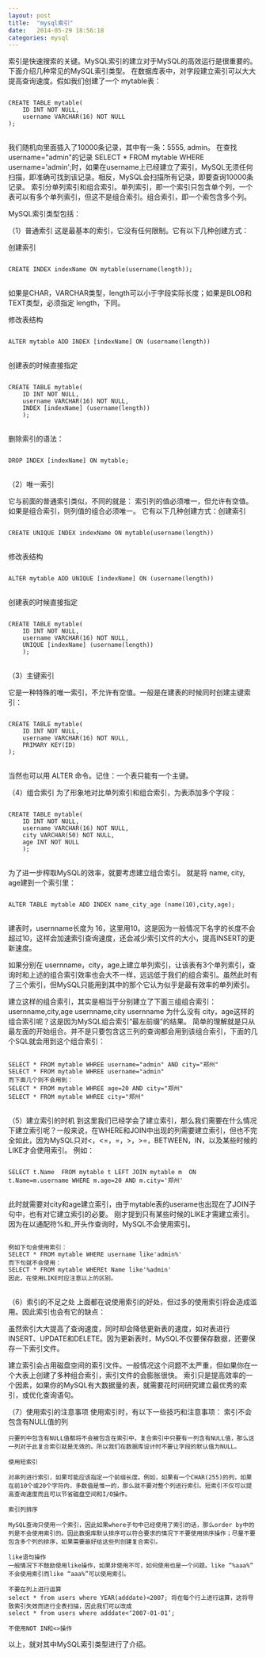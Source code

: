 ```yaml
---
layout: post
title:  "mysql索引"
date:   2014-05-29 18:56:18
categories: mysql
---
```



索引是快速搜索的关键。MySQL索引的建立对于MySQL的高效运行是很重要的。
下面介绍几种常见的MySQL索引类型。
在数据库表中，对字段建立索引可以大大提高查询速度。假如我们创建了一个 mytable表：

<pre>
<code>
CREATE TABLE mytable(   
	ID INT NOT NULL, 
	username VARCHAR(16) NOT NULL  
);   
</code>
</pre>
我们随机向里面插入了10000条记录，其中有一条：5555, admin。
在查找username="admin"的记录 
SELECT * FROM mytable WHERE username='admin';时，如果在username上已经建立了索引，MySQL无须任何扫描，即准确可找到该记录。相反，MySQL会扫描所有记录，即要查询10000条记录。
索引分单列索引和组合索引。单列索引，即一个索引只包含单个列，一个表可以有多个单列索引，但这不是组合索引。组合索引，即一个索包含多个列。

MySQL索引类型包括：

（1）普通索引
这是最基本的索引，它没有任何限制。它有以下几种创建方式：

创建索引
<pre>
<code>	
CREATE INDEX indexName ON mytable(username(length)); 
</code>
</pre>
如果是CHAR，VARCHAR类型，length可以小于字段实际长度；如果是BLOB和TEXT类型，必须指定 length，下同。

修改表结构
<pre>
<code>
ALTER mytable ADD INDEX [indexName] ON (username(length)) 
</code>
</pre>
创建表的时候直接指定
<pre>
<code>	
CREATE TABLE mytable(   
	ID INT NOT NULL, 
	username VARCHAR(16) NOT NULL,
	INDEX [indexName] (username(length))
	); 
</code>
</pre>	
删除索引的语法：
<pre>
<code>	
DROP INDEX [indexName] ON mytable;
</code>
</pre>
（2）唯一索引

它与前面的普通索引类似，不同的就是：
索引列的值必须唯一，但允许有空值。如果是组合索引，则列值的组合必须唯一。
它有以下几种创建方式：创建索引

<pre>
<code>	
CREATE UNIQUE INDEX indexName ON mytable(username(length)) 
</code>
</pre>

修改表结构
<pre>
<code>	
ALTER mytable ADD UNIQUE [indexName] ON (username(length)) 
</code>
</pre>

创建表的时候直接指定
<pre>
<code>	
CREATE TABLE mytable(
	ID INT NOT NULL,
	username VARCHAR(16) NOT NULL,
	UNIQUE [indexName] (username(length))
	); 
</code>
</pre>	
（3）主键索引

它是一种特殊的唯一索引，不允许有空值。一般是在建表的时候同时创建主键索引：

<pre>
<code>	
CREATE TABLE mytable(
	ID INT NOT NULL,
	username VARCHAR(16) NOT NULL, 
	PRIMARY KEY(ID) 
); 
</code>
</pre>
当然也可以用 ALTER 命令。记住：一个表只能有一个主键。

（4）组合索引
为了形象地对比单列索引和组合索引，为表添加多个字段：

<pre>
<code>	
CREATE TABLE mytable(
	ID INT NOT NULL, 
	username VARCHAR(16) NOT NULL, 
	city VARCHAR(50) NOT NULL, 
	age INT NOT NULL
	); 
</code>
</pre>	 
为了进一步榨取MySQL的效率，就要考虑建立组合索引。
就是将 name, city, age建到一个索引里：

<pre>
<code>	
ALTER TABLE mytable ADD INDEX name_city_age (name(10),city,age); 
</code>
</pre>
建表时，usernname长度为 16，这里用10。这是因为一般情况下名字的长度不会超过10，这样会加速索引查询速度，还会减少索引文件的大小，提高INSERT的更新速度。

如果分别在 usernname，city，age上建立单列索引，让该表有3个单列索引，查询时和上述的组合索引效率也会大不一样，远远低于我们的组合索引。虽然此时有了三个索引，但MySQL只能用到其中的那个它认为似乎是最有效率的单列索引。

建立这样的组合索引，其实是相当于分别建立了下面三组组合索引：
usernname,city,age   usernname,city   usernname  为什么没有 city，age这样的组合索引呢？这是因为MySQL组合索引“最左前缀”的结果。
简单的理解就是只从最左面的开始组合。并不是只要包含这三列的查询都会用到该组合索引，下面的几个SQL就会用到这个组合索引：

<pre>
<code>	
SELECT * FROM mytable WHREE username="admin" AND city="郑州"  
SELECT * FROM mytable WHREE username="admin" 
而下面几个则不会用到：
SELECT * FROM mytable WHREE age=20 AND city="郑州"  
SELECT * FROM mytable WHREE city="郑州"
</code>
</pre>

（5）建立索引的时机
到这里我们已经学会了建立索引，那么我们需要在什么情况下建立索引呢？一般来说，在WHERE和JOIN中出现的列需要建立索引，但也不完全如此，因为MySQL只对<，<=，=，>，>=，BETWEEN，IN，以及某些时候的LIKE才会使用索引。
例如：
<pre>
<code>	
SELECT t.Name  FROM mytable t LEFT JOIN mytable m  ON t.Name=m.username WHERE m.age=20 AND m.city='郑州' 
</code>
</pre>

此时就需要对city和age建立索引，由于mytable表的userame也出现在了JOIN子句中，也有对它建立索引的必要。
刚才提到只有某些时候的LIKE才需建立索引。因为在以通配符%和_开头作查询时，MySQL不会使用索引。
<pre>
<code>	
例如下句会使用索引：
SELECT * FROM mytable WHERE username like'admin%' 
而下句就不会使用：
SELECT * FROM mytable WHEREt Name like'%admin' 
因此，在使用LIKE时应注意以上的区别。
</code>
</pre>
（6）索引的不足之处
上面都在说使用索引的好处，但过多的使用索引将会造成滥用。因此索引也会有它的缺点：

虽然索引大大提高了查询速度，同时却会降低更新表的速度，如对表进行INSERT、UPDATE和DELETE。因为更新表时，MySQL不仅要保存数据，还要保存一下索引文件。

建立索引会占用磁盘空间的索引文件。一般情况这个问题不太严重，但如果你在一个大表上创建了多种组合索引，索引文件的会膨胀很快。
索引只是提高效率的一个因素，如果你的MySQL有大数据量的表，就需要花时间研究建立最优秀的索引，或优化查询语句。

（7）使用索引的注意事项
	使用索引时，有以下一些技巧和注意事项：
	索引不会包含有NULL值的列

	只要列中包含有NULL值都将不会被包含在索引中，复合索引中只要有一列含有NULL值，那么这一列对于此复合索引就是无效的。所以我们在数据库设计时不要让字段的默认值为NULL。

	使用短索引

	对串列进行索引，如果可能应该指定一个前缀长度。例如，如果有一个CHAR(255)的列，如果在前10个或20个字符内，多数值是惟一的，那么就不要对整个列进行索引。短索引不仅可以提高查询速度而且可以节省磁盘空间和I/O操作。

	索引列排序

	MySQL查询只使用一个索引，因此如果where子句中已经使用了索引的话，那么order by中的列是不会使用索引的。因此数据库默认排序可以符合要求的情况下不要使用排序操作；尽量不要包含多个列的排序，如果需要最好给这些列创建复合索引。

	like语句操作
	一般情况下不鼓励使用like操作，如果非使用不可，如何使用也是一个问题。like “%aaa%” 不会使用索引而like “aaa%”可以使用索引。

	不要在列上进行运算
	select * from users where YEAR(adddate)<2007; 将在每个行上进行运算，这将导致索引失效而进行全表扫描，因此我们可以改成
	select * from users where adddate<‘2007-01-01’; 
   
    不使用NOT IN和<>操作

以上，就对其中MySQL索引类型进行了介绍。 